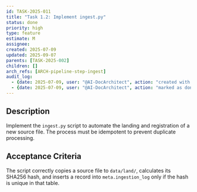 ```yaml
---
id: TASK-2025-011
title: "Task 1.2: Implement ingest.py"
status: done
priority: high
type: feature
estimate: M
assignee: 
created: 2025-07-09
updated: 2025-09-07
parents: [TASK-2025-002]
children: []
arch_refs: [ARCH-pipeline-step-ingest]
audit_log:
  - {date: 2025-07-09, user: "@AI-DocArchitect", action: "created with status backlog"}
  - {date: 2025-07-09, user: "@AI-DocArchitect", action: "marked as done (ingest.py implemented)"}
---
```

## Description
Implement the `ingest.py` script to automate the landing and registration of a new source file. The process must be idempotent to prevent duplicate processing.

## Acceptance Criteria
The script correctly copies a source file to `data/land/`, calculates its SHA256 hash, and inserts a record into `meta.ingestion_log` only if the hash is unique in that table. 